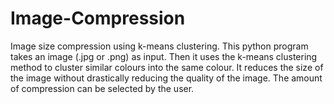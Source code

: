 # Image-Compression
Image size compression using k-means clustering. This python program takes an image (.jpg or .png) as input. Then it uses the k-means clustering method to cluster similar colours into the same colour. It reduces the size of the image without drastically reducing the quality of the image. The amount of compression can be selected by the user. 
